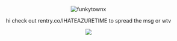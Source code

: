 <p align="center"> <img src="https://komarev.com/ghpvc/?username=funkytownx&label=Profile%20views!!&color=2D2D2D&style=square" alt="funkytownx" /> </p>
<p align="center"> hi check out rentry.co/IHATEAZURETIME to spread the msg or wtv </p>
<p align="center"> <img src="https://cdn.discordapp.com/attachments/1016920337788698736/1357367438714605800/Screenshot_20250403_185315_Discord.jpg?ex=67eff270&is=67eea0f0&hm=2889db4bf5248563b5acd34bba6f8d426d5487ae6074796b770ede8b1060301a&"/> </p>
